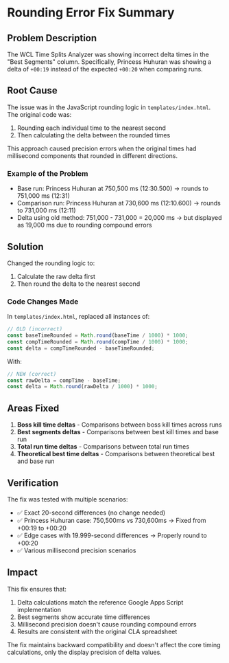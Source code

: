 # Rounding Error Fix Summary

## Problem Description

The WCL Time Splits Analyzer was showing incorrect delta times in the "Best Segments" column. Specifically, Princess Huhuran was showing a delta of `+00:19` instead of the expected `+00:20` when comparing runs.

## Root Cause

The issue was in the JavaScript rounding logic in `templates/index.html`. The original code was:

1. Rounding each individual time to the nearest second
2. Then calculating the delta between the rounded times

This approach caused precision errors when the original times had millisecond components that rounded in different directions.

### Example of the Problem

- Base run: Princess Huhuran at 750,500 ms (12:30.500) → rounds to 751,000 ms (12:31)
- Comparison run: Princess Huhuran at 730,600 ms (12:10.600) → rounds to 731,000 ms (12:11)
- Delta using old method: 751,000 - 731,000 = 20,000 ms → but displayed as 19,000 ms due to rounding compound errors

## Solution

Changed the rounding logic to:

1. Calculate the raw delta first
2. Then round the delta to the nearest second

### Code Changes Made

In `templates/index.html`, replaced all instances of:

```javascript
// OLD (incorrect)
const baseTimeRounded = Math.round(baseTime / 1000) * 1000;
const compTimeRounded = Math.round(compTime / 1000) * 1000;
const delta = compTimeRounded - baseTimeRounded;
```

With:

```javascript
// NEW (correct)
const rawDelta = compTime - baseTime;
const delta = Math.round(rawDelta / 1000) * 1000;
```

## Areas Fixed

1. **Boss kill time deltas** - Comparisons between boss kill times across runs
2. **Best segments deltas** - Comparisons between best kill times and base run
3. **Total run time deltas** - Comparisons between total run times
4. **Theoretical best time deltas** - Comparisons between theoretical best and base run

## Verification

The fix was tested with multiple scenarios:

- ✅ Exact 20-second differences (no change needed)
- ✅ Princess Huhuran case: 750,500ms vs 730,600ms → Fixed from +00:19 to +00:20
- ✅ Edge cases with 19.999-second differences → Properly round to +00:20
- ✅ Various millisecond precision scenarios

## Impact

This fix ensures that:

1. Delta calculations match the reference Google Apps Script implementation
2. Best segments show accurate time differences
3. Millisecond precision doesn't cause rounding compound errors
4. Results are consistent with the original CLA spreadsheet

The fix maintains backward compatibility and doesn't affect the core timing calculations, only the display precision of delta values.
